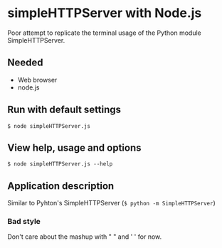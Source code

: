 # simpleHTTPServer with Node.js

Poor attempt to replicate the terminal usage of the Python module SimpleHTTPServer.

## Needed
* Web browser
* node.js

## Run with default settings
`$ node simpleHTTPServer.js`

## View help, usage and options
`$ node simpleHTTPServer.js --help`

## Application description
Similar to Pyhton's SimpleHTTPServer (`$ python -m SimpleHTTPServer`)

### Bad style
Don't care about the mashup with " " and ' ' for now.
